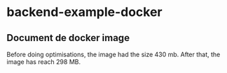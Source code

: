 # backend-example-docker

## Document de docker image

Before doing optimisations, the image had the size 430 mb. After that, the image has reach 298 MB.

